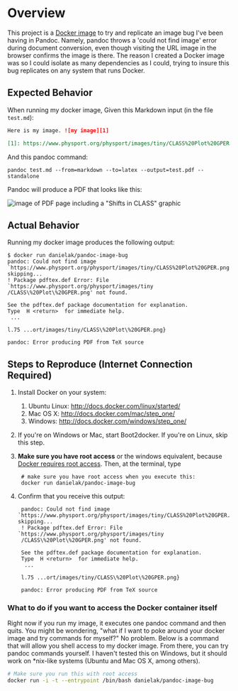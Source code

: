 # Overview
This project is a [Docker image](https://registry.hub.docker.com/u/danielak/pandoc-image-bug/) to try and replicate an image bug I've been having in Pandoc. Namely, pandoc throws a 'could not find image' error during document conversion, even though visiting the URL image in the browser confirms the image is there. The reason I created a Docker image was so I could isolate as many dependencies as I could, trying to insure this bug replicates on any system that runs Docker.

## Expected Behavior

When running my docker image, Given this Markdown input (in the file `test.md`):

```markdown
Here is my image. ![my image][1]

[1]: https://www.physport.org/physport/images/tiny/CLASS%20Plot%20GPER.png
```

And this pandoc command:

```
pandoc test.md --from=markdown --to=latex --output=test.pdf --standalone
```

Pandoc will produce a PDF that looks like this:

![image of PDF page including a "Shifts in CLASS" graphic](http://f.cl.ly/items/323J132r130m171S1D3V/Napkin%2007-06-15,%205.41.06%20PM.png)

## Actual Behavior

Running my docker image produces the following output:

    $ docker run danielak/pandoc-image-bug
    pandoc: Could not find image `https://www.physport.org/physport/images/tiny/CLASS%20Plot%20GPER.png', skipping...
    ! Package pdftex.def Error: File `https://www.physport.org/physport/images/tiny
    /CLASS\%20Plot\%20GPER.png' not found.

    See the pdftex.def package documentation for explanation.
    Type  H <return>  for immediate help.
     ...

    l.75 ...ort/images/tiny/CLASS\%20Plot\%20GPER.png}

    pandoc: Error producing PDF from TeX source


## Steps to Reproduce (Internet Connection Required)

1. Install Docker on your system:
	1. Ubuntu Linux: <http://docs.docker.com/linux/started/>
	2. Mac OS X: <http://docs.docker.com/mac/step_one/>
	3. Windows: <http://docs.docker.com/windows/step_one/>
2. If you're on Windows or Mac, start Boot2docker. If you're on Linux, skip this step.
3. **Make sure you have root access** or the windows equivalent, because [Docker requires root access](https://docs.docker.com/articles/security/#docker-daemon-attack-surface). Then, at the terminal, type

		# make sure you have root access when you execute this:
		docker run danielak/pandoc-image-bug

4. Confirm that you receive this output:

        pandoc: Could not find image `https://www.physport.org/physport/images/tiny/CLASS%20Plot%20GPER.png',     skipping...
        ! Package pdftex.def Error: File `https://www.physport.org/physport/images/tiny
        /CLASS\%20Plot\%20GPER.png' not found.

        See the pdftex.def package documentation for explanation.
        Type  H <return>  for immediate help.
         ...

        l.75 ...ort/images/tiny/CLASS\%20Plot\%20GPER.png}

        pandoc: Error producing PDF from TeX source
        
 ### What to do if you want to access the Docker container itself
 
Right now if you run my image, it executes one pandoc command and then quits. You might be wondering, "what if I want to poke around your docker image and try commands for myself?" No problem. Below is a command that will allow you shell access to my docker image. From there, you can try pandoc commands yourself. I haven't tested this on Windows, but it should work on *nix-like systems (Ubuntu and Mac OS X, among others).

```bash
# Make sure you run this with root access
docker run -i -t --entrypoint /bin/bash danielak/pandoc-image-bug
```
